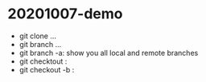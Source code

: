 #  20201007-demo
- git clone ...
- git branch ...
- git branch -a: show you all local and remote branches
- git checktout <BRANCH> : 
- git checkout -b <BRANCH>: 
	
